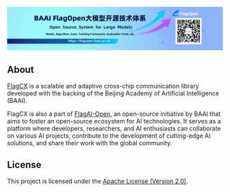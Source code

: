 [<img src="flagopen.png">](https://flagopen.baai.ac.cn/)

## About 

[FlagCX](https://github.com/FlagOpen/FlagCX.git) is a scalable and adaptive cross-chip communication library developed with the backing of the Beijing Academy of Artificial Intelligence (BAAI).

FlagCX is also a part of [FlagAI-Open](https://flagopen.baai.ac.cn/), an open-source initiative by BAAI that aims to foster an open-source ecosystem for AI technologies. It serves as a platform where developers, researchers, and AI enthusiasts can collaborate on various AI projects, contribute to the development of cutting-edge AI solutions, and share their work with the global community.

## License

This project is licensed under the [Apache License (Version 2.0)](https://github.com/FlagOpen/FlagCX/blob/main/LICENSE).
